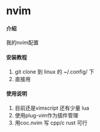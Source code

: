 # nvim

#### 介绍
我的nvim配置


#### 安装教程

1.  git clone 到 linux 的 ~/.config/ 下
2.  直接用

#### 使用说明

1.  目前还是vimscript 还有少量 lua
2.  使用plug-vim作为插件管理
3.  用coc.nvim 写 cpp/c rust 可行
